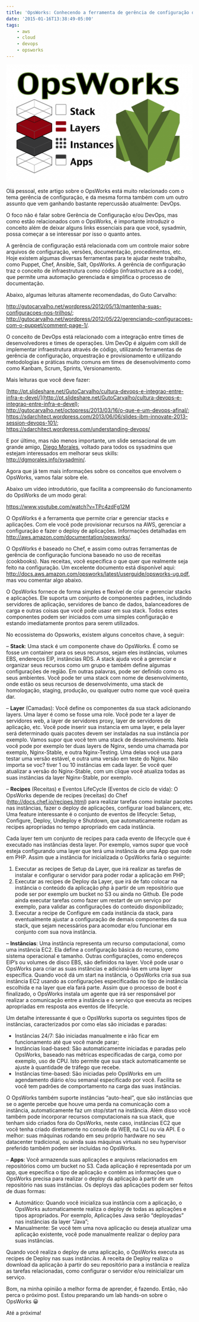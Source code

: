 ```yaml
---
title: 'OpsWorks: Conhecendo a ferramenta de gerência de configuração da Amazon | Parte I/III'
date: '2015-01-16T13:38:49-05:00'
tags:
    - aws
    - cloud
    - devops
    - opsworks
---
```


[![AWS_OpsWorks-512x320](/wp-content/uploads/2015/01/AWS_OpsWorks-512x320-1.png)](/wp-content/uploads/2015/01/AWS_OpsWorks-512x320-1.png)

Olá pessoal, este artigo sobre o OpsWorks está muito relacionado com o tema gerência de configuração, e da mesma forma também com um outro assunto que vem ganhando bastante repercussão atualmente: DevOps.

O foco não é falar sobre Gerência de Configuração e/ou DevOps, mas como estão relacionados com o OpsWorks, é importante introduzir o conceito além de deixar alguns links essenciais para que você, sysadmin, possa começar a se interessar por isso o quanto antes.

A gerência de configuração está relacionada com um controle maior sobre arquivos de configuração, versões, documentação, procedimentos, etc. Hoje existem algumas diversas ferramentas para te ajudar neste trabalho, como Puppet, Chef, Ansible, Salt, OpsWorks. A gerência de configuração traz o conceito de infraestrutura como código (infrastructure as a code), que permite uma automação gerenciada e simplifica o processo de documentação.

Abaixo, algumas leituras altamente recomendadas, do Guto Carvalho:

<http://gutocarvalho.net/wordpress/2012/05/13/mantenha-suas-configuracoes-nos-trilhos/>;  
<http://gutocarvalho.net/wordpress/2012/05/22/gerenciando-configuracoes-com-o-puppet/comment-page-1/>.

O conceito de DevOps está relacionado com a integração entre times de desenvolvedores e times de operações. Um DevOp é alguém com skill de implementar infraestrutura através de código, utilizando ferramentas de gerência de configuração, orquestração e provisionamento e utilizando metodologias e práticas muito comuns em times de desenvolvimento como como Kanbam, Scrum, Sprints, Versionamento.

Mais leituras que você deve fazer:

[http://pt.slideshare.net/GutoCarvalho/cultura-devops-e-integrao-entre-infra-e-devel/](http://pt.slideshare.net/GutoCarvalho/cultura-devops-e-integrao-entre-infra-e-devel);  
<http://gutocarvalho.net/octopress/2013/03/16/o-que-e-um-devops-afinal/>;  
<https://sdarchitect.wordpress.com/2013/06/06/slides-ibm-innovate-2013-session-devops-101/>;  
<https://sdarchitect.wordpress.com/understanding-devops/>

E por último, mas não menos importante, um slide sensacional de um grande amigo, [Diego Morales](https://twitter.com/dgmorales), voltado para todos os sysadmins que estejam interessados em melhorar seus skills: <http://dgmorales.info/sysadmin/>.

Agora que já tem mais informações sobre os conceitos que envolvem o OpsWorks, vamos falar sobre ele.

Abaixo um vídeo introdutório, que facilita a compreensão do funcionamento do OpsWorks de um modo geral:

<https://www.youtube.com/watch?v=TPc4zdFg12M>

O OpsWorks é a ferramenta que permite criar e gerenciar stacks e aplicações. Com ele você pode provisionar recursos na AWS, gerenciar a configuração e fazer o deploy de aplicações. Informações detalhadas em <http://aws.amazon.com/documentation/opsworks/>.

O OpsWorks é baseado no Chef, e assim como outras ferramentas de gerência de configuração funciona baseado no uso de receitas (cookbooks). Nas receitas, você especifica o que quer que realmente seja feito na configuração. Um excelente documento está disponível aqui: <http://docs.aws.amazon.com/opsworks/latest/userguide/opsworks-ug.pdf>, mas vou comentar algo abaixo.

O OpsWorks fornece de forma simples e flexível de criar e gerenciar stacks e aplicações. Ele suporta um conjunto de componentes padrões, includindo servidores de aplicação, servidores de banco de dados, balanceadores de carga e outras coisas que você pode usasr em sua stack. Todos estes componentes podem ser iniciados com uma simples configuração e estando imediatamente prontos para serem utilizados.

No ecossistema do Opsworks, existem alguns conceitos chave, à seguir:

– **Stack**: Uma stack é um componente chave do OpsWorks. É como se fosse um container para os seus recursos, sejam eles instâncias, volumes EBS, endereços EIP, instâncias RDS. A stack ajuda você a gerenciar e organizar seus recursos como um grupo e também define algumas configurações de região. Em outras palavras, pode ser definido como os seus ambientes. Você pode ter uma stack com nome de desenvolvimento, onde estão os seus recursos de desenvolvimento, uma stack de homologação, staging, produção, ou qualquer outro nome que você queira dar.

– **Layer** (Camadas): Você define os componentes da sua stack adicionando layers. Uma layer é como se fosse uma role. Você pode ter a layer de servidores web, a layer de servidores proxy, layer de servidores de aplicação, etc. Você pode inserir sua instancia em uma layer, e pela layer será determinado quais pacotes devem ser instaladas na sua instância por exemplo. Vamos supor que você tem uma stack de desenvolvimento. Nela você pode por exemplo ter duas layers de Nginx, sendo uma chamada por exemplo, Nginx-Stable, e outra Nginx-Testing. Uma delas você usa para testar uma versão estável, e outra uma versão em teste do Nginx. Não importa se voc? tiver 1 ou 10 instâncias em cada layer. Se você quer atualizar a versão do Nginx-Stable, com um clique você atualiza todas as suas instâncias da layer Nginx-Stable, por exemplo.

– **Recipes** (Receitas) e Eventos LifeCycle (Eventos de ciclo de vida): O OpsWorks depende de recipes (receitas) do Chef (<http://docs.chef.io/recipes.html>) para realizar tarefas como instalar pacotes nas instâncias, fazer o deploy de aplicações, configurar load balancers, etc. Uma feature interessante é o conjunto de eventos de lifecycle: Setup, Configure, Deploy, Undeploy e Shutdown, que automaticamente rodam as recipes apropriadas no tempo apropriado em cada instância.

Cada layer tem um conjunto de recipes para cada evento de lifecycle que é executado nas instâncias desta layer. Por exemplo, vamos supor que você esteja configurando uma layer que terá uma instância de uma App que rode em PHP. Assim que a instância for inicializada o OpsWorks faria o seguinte:

1. Executar as recipes de Setup da Layer, que irá realizar as tarefas de instalar e configurar o servidor para poder rodar a aplicação em PHP;
2. Executar as recipes de Deploy da Layer, que irá de fato colocar na instância o conteúdo da aplicação php à partir de um repositório que pode ser por exemplo um bucket no S3 ou ainda no Github. Ele pode ainda executar tarefas como fazer um restart de um serviço por exemplo, para validar as configurações do conteúdo disponibilizado;
3. Executar a recipe de Configure em cada instância da stack, para eventualmente ajustar a configuração de demais componentes da sua stack, que sejam necessários para acomodar e/ou funcionar em conjunto com sua nova instância.

– **Instâncias**: Uma instância representa um recurso computacional, como uma instância EC2. Ela define a configuração básica do recurso, como sistema operacional e tamanho. Outras configurações, como endereços EIP’s ou volumes de disco EBS, são definidos na layer. Você pode usar o OpsWorks para criar as suas instâncias e adicioná-las em uma layer específica. Quando você dá um start na instância, o OpsWorks cria sua sua instância EC2 usando as configurações especificadas no tipo de instância escolhida e na layer que ela fará parte. Assim que o processo de boot é finalizado, o OpsWorks instala um agente que irá ser responsável por realizar a comunicação entre a instância e o serviço que executa as recipes apropriadas em resposta aos eventos de lifecycle.

Um detalhe interessante é que o OpsWorks suporta os seguintes tipos de instâncias, caracterizados por como elas são iniciadas e paradas:

- Instâncias 24/7: São iniciadas manualmente e irão ficar em funcionamento até que você mande parar;
- Instâncias load-based: São automaticamente iniciadas e paradas pelo OpsWorks, baseado nas métricas especificadas de carga, como por exemplo, uso de CPU. Isto permite que sua stack automaticamente se ajuste à quantidade de tráfego que recebe.
- Instâncias time-based: São iniciadas pelo OpsWorks em um agendamento diário e/ou semanal especificado por você. Facilita se você tem padrões de comportamento na carga das suas instâncias.

O OpsWorks também suporte instâncias “auto-heal”, que são instâncias que se o agente percebe que houve uma perda na comunicação com a instância, automaticamente faz um stop/start na instância. Além disso você também pode incorporar recursos computacionais na sua stack, que tenham sido criados fora do OpsWorks, neste caso, instâncias EC2 que você tenha criado diretamente no console da WEB, na CLI ou via API. E o melhor: suas máquinas rodando em seu próprio hardware no seu datacenter tradicional, ou ainda suas máquinas virtuais no seu hypervisor preferido também podem ser incluídas no OpsWorks.

– **Apps**: Você armazenda suas aplicações e arquivos relacionados em repositórios como um bucket no S3. Cada aplicação é representada por um app, que especifica o tipo de aplicação e contém as informações que o OpsWorks precisa para realizar o deploy da aplicação à partir de um repositório nas suas instâncias. Os deploys das aplicações podem ser feitos de duas formas:

- Automático: Quando você inicializa sua instância com a aplicação, o OpsWorks automaticamente realiza o deploy de todas as aplicações e tipos apropriados. Por exemplo, Aplicações Java serão “deployadas” nas instâncias da layer “Java”;
- Manualmente: Se você tem uma nova aplicação ou deseja atualizar uma aplicação existente, você pode manualmente realizar o deploy para suas instâncias.

Quando você realiza o deploy de uma aplicação, o OpsWorks executa as recipes de Deploy nas suas instâncias. A receita de Deploy realiza o download da aplicação à partir do seu repositório para a instância e realiza as tarefas relacionadas, como configurar o servidor e/ou reinicializar um serviço.

Bom, na minha opinião a melhor forma de aprender, é fazendo. Então, não perca o próximo post. Estou preparando um lab hands-on sobre o OpsWorks 😀

Até a próxima!
